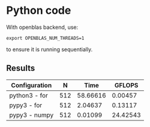 # Python code

With openblas backend, use:
```
export OPENBLAS_NUM_THREADS=1
```
to ensure it is running sequentially.

## Results

| Configuration | N | Time | GFLOPS |
| --- | --- | --- | --- |
| python3 - for | 512 | 58.66616 | 0.00457 |
| pypy3 - for | 512 | 2.04637 | 0.13117 |
| pypy3 - numpy | 512 | 0.01099 | 24.42543 |